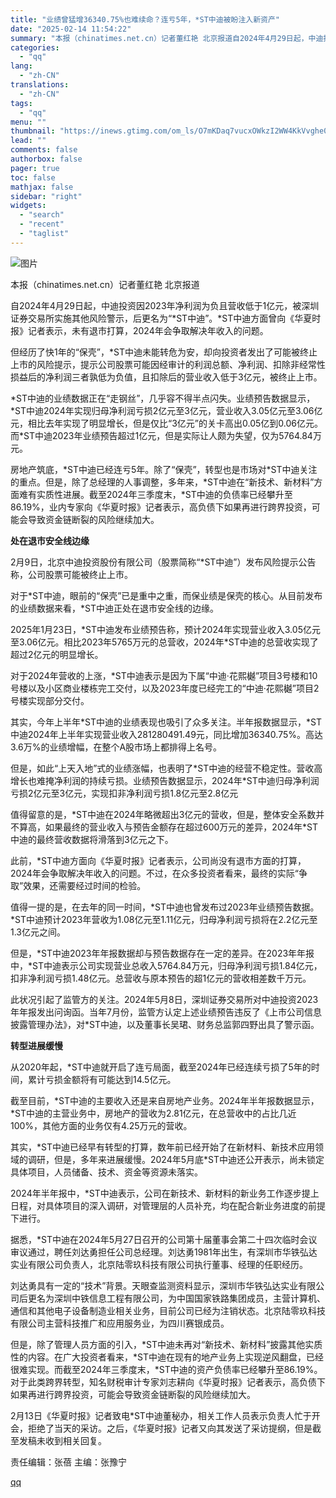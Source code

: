 ```yaml
---
title: "业绩曾猛增36340.75%也难续命？连亏5年，*ST中迪被盼注入新资产"
date: "2025-02-14 11:54:22"
summary: "本报（chinatimes.net.cn）记者董红艳 北京报道自2024年4月29日起，中迪投资因2..."
categories:
  - "qq"
lang:
  - "zh-CN"
translations:
  - "zh-CN"
tags:
  - "qq"
menu: ""
thumbnail: "https://inews.gtimg.com/om_ls/O7mKDaq7vucxOWkzI2WW4KkVvghe0nuO40XbsPXjS_kHYAA_640360/0"
lead: ""
comments: false
authorbox: false
pager: true
toc: false
mathjax: false
sidebar: "right"
widgets:
  - "search"
  - "recent"
  - "taglist"
---
```


![图片](https://inews.gtimg.com/om_bt/O_z9HwdtbG9MUFK_5DL0m7SfL5OdTFhJzAtXwgLmivTG8AA/641)

本报（chinatimes.net.cn）记者董红艳 北京报道

自2024年4月29日起，中迪投资因2023年净利润为负且营收低于1亿元，被深圳证券交易所实施其他风险警示，后更名为“\*ST中迪”。\*ST中迪方面曾向《华夏时报》记者表示，未有退市打算，2024年会争取解决年收入的问题。

但经历了快1年的“保壳”，\*ST中迪未能转危为安，却向投资者发出了可能被终止上市的风险提示，提示公司股票可能因经审计的利润总额、净利润、扣除非经常性损益后的净利润三者孰低为负值，且扣除后的营业收入低于3亿元，被终止上市。

\*ST中迪的业绩数据正在“走钢丝”，几乎容不得半点闪失。业绩预告数据显示，\*ST中迪2024年实现归母净利润亏损2亿元至3亿元，营业收入3.05亿元至3.06亿元，相比去年实现了明显增长，但是仅比“3亿元”的关卡高出0.05亿到0.06亿元。而\*ST中迪2023年业绩预告超过1亿元，但是实际让人颇为失望，仅为5764.84万元。

房地产筑底，\*ST中迪已经连亏5年。除了“保壳”，转型也是市场对\*ST中迪关注的重点。但是，除了总经理的人事调整，多年来，\*ST中迪在“新技术、新材料”方面难有实质性进展。截至2024年三季度末，\*ST中迪的负债率已经攀升至86.19%，业内专家向《华夏时报》记者表示，高负债下如果再进行跨界投资，可能会导致资金链断裂的风险继续加大。

**处在退市安全线边缘**

2月9日，北京中迪投资股份有限公司（股票简称“\*ST中迪”）发布风险提示公告称，公司股票可能被终止上市。

对于\*ST中迪，眼前的“保壳”已是重中之重，而保业绩是保壳的核心。从目前发布的业绩数据来看，\*ST中迪正处在退市安全线的边缘。

2025年1月23日，\*ST中迪发布业绩预告称，预计2024年实现营业收入3.05亿元至3.06亿元。相比2023年5765万元的总营收，2024年\*ST中迪的总营收实现了超过2亿元的明显增长。

对于2024年营收的上涨，\*ST中迪表示是因为下属“中迪·花熙樾”项目3号楼和10号楼以及小区商业楼栋完工交付，以及2023年度已经完工的“中迪·花熙樾”项目2号楼实现部分交付。

其实，今年上半年\*ST中迪的业绩表现也吸引了众多关注。半年报数据显示，\*ST中迪2024年上半年实现营业收入281280491.49元，同比增加36340.75%。高达3.6万%的业绩增幅，在整个A股市场上都排得上名号。

但是，如此“上天入地”式的业绩涨幅，也表明了\*ST中迪的经营不稳定性。营收高增长也难掩净利润的持续亏损。业绩预告数据显示，2024年\*ST中迪归母净利润亏损2亿元至3亿元，实现扣非净利润亏损1.8亿元至2.8亿元

值得留意的是，\*ST中迪在2024年略微超出3亿元的营收，但是，整体安全系数并不算高，如果最终的营业收入与预告金额存在超过600万元的差异，2024年\*ST中迪的最终营收数据将滑落到3亿元之下。

此前，\*ST中迪方面向《华夏时报》记者表示，公司尚没有退市方面的打算，2024年会争取解决年收入的问题。不过，在众多投资者看来，最终的实际“争取”效果，还需要经过时间的检验。

值得一提的是，在去年的同一时间，\*ST中迪也曾发布过2023年业绩预告数据。\*ST中迪预计2023年营收为1.08亿元至1.11亿元，归母净利润亏损将在2.2亿元至1.3亿元之间。

但是，\*ST中迪2023年年报数据却与预告数据存在一定的差异。在2023年年报中，\*ST中迪表示公司实现营业总收入5764.84万元，归母净利润亏损1.84亿元，扣非净利润亏损1.48亿元。总营收与原本预告的超1亿元的营收相差数千万元。

此状况引起了监管方的关注。2024年5月8日，深圳证券交易所对中迪投资2023年年报发出问询函。当年7月份，监管方认定上述业绩预告违反了《上市公司信息披露管理办法》，对\*ST中迪，以及董事长吴珺、财务总监郭四野出具了警示函。

**转型进展缓慢**

从2020年起，\*ST中迪就开启了连亏局面，截至2024年已经连续亏损了5年的时间，累计亏损金额将有可能达到14.5亿元。

截至目前，\*ST中迪的主要收入还是来自房地产业务。2024年半年报数据显示，\*ST中迪的主营业务中，房地产的营收为2.81亿元，在总营收中的占比几近100%，其他方面的业务仅有4.25万元的营收。

其实，\*ST中迪已经早有转型的打算，数年前已经开始了在新材料、新技术应用领域的调研，但是，多年来进展缓慢。2024年5月底\*ST中迪还公开表示，尚未锁定具体项目，人员储备、技术、资金等资源未落实。

2024年半年报中，\*ST中迪表示，公司在新技术、新材料的新业务工作逐步提上日程，对具体项目的深入调研，对管理层的人员补充，均在配合新业务进度的前提下进行。

据悉，\*ST中迪在2024年5月27日召开的公司第十届董事会第二十四次临时会议审议通过，聘任刘达勇担任公司总经理。刘达勇1981年出生，有深圳市华铁弘达实业有限公司负责人，北京陆零玖科技有限公司执行董事、经理的任职经历。

刘达勇具有一定的“技术”背景。天眼查监测资料显示，深圳市华铁弘达实业有限公司后更名为深圳中铁信息工程有限公司，为中国国家铁路集团成员，主营计算机、通信和其他电子设备制造业相关业务，目前公司已经为注销状态。北京陆零玖科技有限公司主营科技推广和应用服务业，为四川赛银成员。

但是，除了管理人员方面的引入，\*ST中迪未再对“新技术、新材料”披露其他实质性的内容。在广大投资者看来，\*ST中迪在现有的地产业务上实现逆风翻盘，已经很难实现。而截至2024年三季度末，\*ST中迪的资产负债率已经攀升至86.19%。对于此类跨界转型，知名财税审计专家刘志耕向《华夏时报》记者表示，高负债下如果再进行跨界投资，可能会导致资金链断裂的风险继续加大。

2月13日《华夏时报》记者致电\*ST中迪董秘办，相关工作人员表示负责人忙于开会，拒绝了当天的采访。之后，《华夏时报》记者又向其发送了采访提纲，但是截至发稿未收到相关回复。

责任编辑：张蓓 主编：张豫宁

[qq](https://new.qq.com/rain/a/20250214A03OS000)
